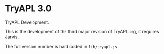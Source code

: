 TryAPL 3.0
======

TryAPL Development.

This is the development of the third major revision of TryAPL.org, it requires Jarvis.

The full version number is hard coded in `lib/tryapl.js`
